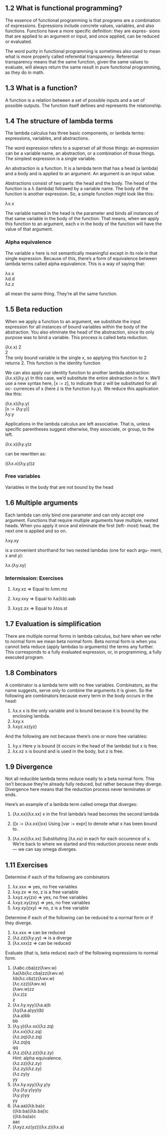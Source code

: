 ## 1.2 What is functional programming?

The essence
of functional programming is that programs are a combination of
expressions. Expressions include concrete values, variables, and also
functions. Functions have a more specific definition: they are expres-
sions that are applied to an argument or input, and once applied, can
be reduced or evaluated.

The word purity in functional programming is sometimes also used to
mean what is more properly called referential transparency. Referential
transparency means that the same function, given the same values
to evaluate, will always return the same result in pure functional
programming, as they do in math.


## 1.3 What is a function?

A function is a relation between a set of
possible inputs and a set of possible outputs. The function itself
defines and represents the relationship.


## 1.4 The structure of lambda terms

The lambda calculus has three basic components, or lambda terms:
expressions, variables, and abstractions.

The word expression refers to a superset of all those things: an expression can be a variable name, an
abstraction, or a combination of those things. The simplest expression
is a single variable.

An abstraction is a function. It is a lambda term that has a head (a
lambda) and a body and is applied to an argument. An argument is an
input value.


Abstractions consist of two parts: the head and the body. The head of
the function is a λ (lambda) followed by a variable name. The body of
the function is another expression. So, a simple function might look
like this:

λx.x

The variable named in the head is the parameter and binds all instances
of that same variable in the body of the function. That means, when
we apply this function to an argument, each x in the body of the
function will have the value of that argument.

### Alpha equivalence

The variable x here is not semantically meaningful except in its role in
that single expression. Because of this, there’s a form of equivalence
between lambda terms called alpha equivalence. This is a way of saying
that:

λx.x   
λd.d   
λz.z   

all mean the same thing. They’re all the same function.


## 1.5 Beta reduction

When we apply a function to an argument, we substitute the input
expression for all instances of bound variables within the body of
the abstraction. You also eliminate the head of the abstraction, since
its only purpose was to bind a variable. This process is called beta
reduction.

(λx.x) 2  
2  
The only bound variable is the single x, so applying this function to 2
returns 2. This function is the identity function

We can also apply our identity function to another lambda abstraction:
(λx.x)(λy.y)
In this case, we’d substitute the entire abstraction in for x. We’ll use a
new syntax here, [x ∶= z], to indicate that z will be substituted for all oc-
currences of x (here z is the function λy.y). We reduce this application
like this:

(λx.x)(λy.y)   
[x ∶= (λy.y)]   
λy.y   

Applications in the lambda calculus are left associative. That is, unless
specific parentheses suggest otherwise, they associate, or group, to
the left.

(λx.x)(λy.y)z  

can be rewritten as:

((λx.x)(λy.y))z   

### Free variables

Variables in the body that are not bound by the head


## 1.6 Multiple arguments

Each lambda can only bind one parameter and can only accept one
argument. Functions that require multiple arguments have multiple,
nested heads. When you apply it once and eliminate the first (left-
most) head, the next one is applied and so on.

λxy.xy   

is a convenient shorthand for two nested lambdas (one for each argu-
ment, x and y):

λx.(λy.xy)   

### Intermission: Exercises
1. λxy.xz
=> Equal to λmn.mz

2. λxy.xxy
=> Equal to λa(λb).aab

3. λxyz.zx
=> Equal to λtos.st


## 1.7 Evaluation is simplification

There are multiple normal forms in lambda calculus, but here when
we refer to normal form we mean beta normal form. Beta normal form
is when you cannot beta reduce (apply lambdas to arguments) the
terms any further. This corresponds to a fully evaluated expression,
or, in programming, a fully executed program.

## 1.8 Combinators

A combinator is a lambda term with no free variables. Combinators,
as the name suggests, serve only to combine the arguments it is given.
So the following are combinators because every term in the body
occurs in the head:

1. λx.x
x is the only variable and is bound because it is bound by the
enclosing lambda.
2. λxy.x
3. λxyz.xz(yz)

And the following are not because there’s one or more free variables:

1. λy.x
Here y is bound (it occurs in the head of the lambda) but x is free.
2. λx.xz
x is bound and is used in the body, but z is free.


## 1.9 Divergence

Not all reducible lambda terms reduce neatly to a beta normal form.
This isn’t because they’re already fully reduced, but rather because
they diverge. Divergence here means that the reduction process never
terminates or ends.

Here’s an example of a lambda term called omega that
diverges:
1. (λx.xx)(λx.xx)
x in the first lambda’s head becomes the second lambda

2. ([x ∶= (λx.xx)]xx)
Using [var ∶= expr] to denote what x has been bound to.

3. (λx.xx)(λx.xx)
Substituting (λx.xx) in each for each occurence of x. We’re back
to where we started and this reduction process never ends — we
can say omega diverges.


## 1.11 Exercises

Determine if each of the following are combinators
1. λx.xxx => yes, no free variables
2. λxy.zx => no, z is a free variable
3. λxyz.xy(zx) => yes, no free variables
4. λxyz.xy(zxy) => yes, no free variables
5. λxy.xy(zxy) => no, z is a free variable

Determine if each of the following can be
reduced to a normal form or if they diverge.
1. λx.xxx => can be reduced
2. (λz.zz)(λy.yy) => is a diverge
3. (λx.xxx)z => can be reduced

Evaluate (that is, beta reduce) each of the following
expressions to normal form.

1. (λabc.cba)zz(λwv.w)   
λa(λb(λc.cba)zz(λwv.w)   
λb(λc.cbz)z(λwv.w)   
(λc.czz)(λwv.w)   
(λwv.w)zz   
(λv.z)z   
z   
2. (λx.λy.xyy)(λa.a)b   
(λy(λa.a)yy)(b)   
(λa.a)bb   
bb   
3. (λy.y)(λx.xx)(λz.zq)   
(λx.xx)(λz.zq)   
(λz.zq)(λz.zq)   
(λz.zq)q   
qq   
4. (λz.z)(λz.zz)(λz.zy)   
Hint: alpha equivalence.   
(λz.zz)(λz.zy)   
(λz.zy)(λz.zy)   
(λz.zy)y   
yy   
5. (λx.λy.xyy)(λy.y)y   
(λy.(λy.y)yy)y   
(λy.y)yy   
yy   
6. (λa.aa)(λb.ba)c   
((λb.ba)(λb.ba))c   
((λb.ba)a)c   
aac   
7. (λxyz.xz(yz))(λx.z)(λx.a)   
